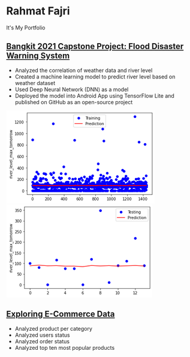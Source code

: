# Rahmat Fajri
It's My Portfolio


## [Bangkit 2021 Capstone Project: Flood Disaster Warning System](https://github.com/rfajri27/Capstone-Project-B21-CAP0012.git)
- Analyzed the correlation of weather data and river level
- Created a machine learning model to predict river level based on weather dataset
- Used Deep Neural Network (DNN) as a model
- Deployed the model into Android App using TensorFlow Lite and published on GitHub as an open-source
project

![](images/gambar_1.png) ![](images/gambar_2.png)

## [Exploring E-Commerce Data](https://github.com/rfajri27/Exploring_E_Commerce_Data.git)
- Analyzed product per category
- Analyzed users status
- Analyzed order status
- Analyzed top ten most popular products
